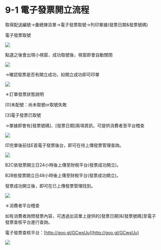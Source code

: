 # 9-1 電子發票開立流程

取得配送編號→彙總揀貨單→電子發票取號→列印單據\(發票日期&發票號碼\)

電子發票取號

![](https://github.com/lifecomService/LifeERP_manuals/tree/c5f5cca33bca11311bde6512cab215b123ef8fd0/.gitbook/assets/image%20%28136%29.png)

點選之後會出現小視窗，成功取號後，視窗即會自動關閉

![](https://github.com/lifecomService/LifeERP_manuals/tree/c5f5cca33bca11311bde6512cab215b123ef8fd0/.gitbook/assets/image%20%2843%29.png)

→確認發票是否有開立成功，如開立成功即可印單

![](https://github.com/lifecomService/LifeERP_manuals/tree/c5f5cca33bca11311bde6512cab215b123ef8fd0/.gitbook/assets/image%20%2815%29.png)

＊訂單發票狀態說明

\[0\]未配號：尚未取號or取號失敗

\[3\]電子發票已取號

→單據即會有\[發票號碼\]、\[發票日期\]兩項資訊，可提供消費者至平台稽查

![](https://github.com/lifecomService/LifeERP_manuals/tree/c5f5cca33bca11311bde6512cab215b123ef8fd0/.gitbook/assets/image%20%2835%29.png)

印完單後前往E首電子發票後台，即可在待上傳發票管理查詢。

![](https://github.com/lifecomService/LifeERP_manuals/tree/c5f5cca33bca11311bde6512cab215b123ef8fd0/.gitbook/assets/image%20%28112%29.png)

B2C依發票開立日24小時後上傳至財稅平台\(發票成功開立\)。

B2B依發票開立日48小時後上傳至財稅平台\(發票成功開立\)。

發票成功開立後，即可在已上傳發票管理找到。

![](https://github.com/lifecomService/LifeERP_manuals/tree/c5f5cca33bca11311bde6512cab215b123ef8fd0/.gitbook/assets/image%20%2826%29.png)

＊消費者平台稽查

如有消費者詢問發票內容，可透過出貨單上提供的\[發票日期\]&\[發票號碼\]至電子發票查核平台進行查詢。

電子發票查核平台：[http://goo.gl/GCwsUu](http://goo.gl/GCwsUu)

![](https://github.com/lifecomService/LifeERP_manuals/tree/c5f5cca33bca11311bde6512cab215b123ef8fd0/.gitbook/assets/image%20%2853%29.png)

